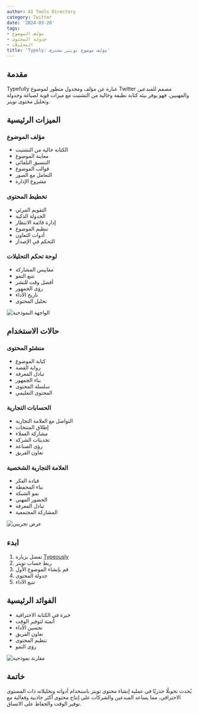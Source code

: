 ```yaml
---
author: AI Tools Directory
category: Twitter
date: '2024-03-20'
tags:
- مؤلف الموضوع
- جدولة المحتوى
- التحليلات
title: 'Typely: مؤلف موضوع تويتر محترف'
---
```


## مقدمة

Typefully عبارة عن مؤلف ومجدول متطور لموضوع Twitter مصمم للمبدعين والمهنيين. فهو يوفر بيئة كتابة نظيفة وخالية من التشتيت مع ميزات قوية لصياغة وجدولة وتحليل محتوى تويتر.

## الميزات الرئيسية

### مؤلف الموضوع
- الكتابة خالية من التشتيت
- معاينة الموضوع
- التنسيق التلقائي
- قوالب الموضوع
- التعامل مع الصور
- مشروع الإدارة

### تخطيط المحتوى
- التقويم المرئي
- الجدولة الذكية
- إدارة قائمة الانتظار
- تنظيم الموضوع
- أدوات التعاون
- التحكم في الإصدار

### لوحة تحكم التحليلات
- مقاييس المشاركة
- تتبع النمو
- أفضل وقت للنشر
- رؤى الجمهور
- تاريخ الأداء
- تحليل المحتوى

![الواجهة النموذجية](/imgs/typeful/interface.jpg)

## حالات الاستخدام

### منشئو المحتوى
- كتابة الموضوع
- رواية القصة
- تبادل المعرفة
- بناء الجمهور
- سلسلة المحتوى
- المحتوى التعليمي

### الحسابات التجارية
- التواصل مع العلامة التجارية
- إطلاق المنتجات
- مشاركة العملاء
- تحديثات الشركة
- رؤى الصناعة
- تعاون الفريق

### العلامة التجارية الشخصية
- قيادة الفكر
- بناء المحفظة
- نمو الشبكة
- الحضور المهني
- تبادل المعرفة
- المشاركة المجتمعية

![عرض تجريبي](/imgs/typeful/demo.jpg)

## ابدء

1. تفضل بزيارة [Typeously](https://typeful.com)
2. ربط حساب تويتر
3. قم بإنشاء الموضوع الأول
4. جدولة المحتوى
5. تتبع الأداء

## الفوائد الرئيسية

- خبرة في الكتابة الاحترافية
- أتمتة لتوفير الوقت
- تحسين الأداء
- تعاون الفريق
- تنظيم المحتوى
- رؤى النمو

![مقارنة نموذجية](/imgs/typeful/comparison.jpg)

## خاتمة

يُحدث تحويلًا جذريًا في عملية إنشاء محتوى تويتر باستخدام أدواته وتحليلاته ذات المستوى الاحترافي، مما يساعد المبدعين والشركات على إنتاج محتوى أكثر جاذبية وفعالية مع توفير الوقت والحفاظ على الاتساق.